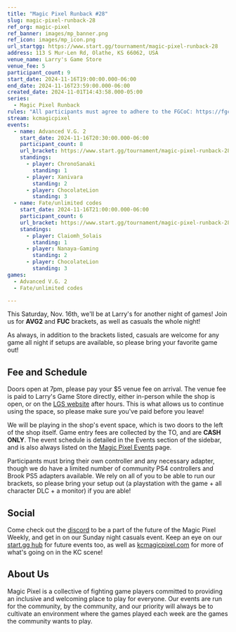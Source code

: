 ```yaml
---
title: "Magic Pixel Runback #28"
slug: magic-pixel-runback-28
ref_org: magic-pixel
ref_banner: images/mp_banner.png
ref_icon: images/mp_icon.png
url_startgg: https://www.start.gg/tournament/magic-pixel-runback-28
address: 113 S Mur-Len Rd, Olathe, KS 66062, USA
venue_name: Larry's Game Store
venue_fee: 5
participant_count: 9
start_date: 2024-11-16T19:00:00.000-06:00
end_date: 2024-11-16T23:59:00.000-06:00
created_date: 2024-11-01T14:43:58.000-05:00
series:
  - Magic Pixel Runback
rules: "All participants must agree to adhere to the FGCoC: https://fgcoc.com/"
stream: kcmagicpixel
events:
  - name: Advanced V.G. 2
    start_date: 2024-11-16T20:30:00.000-06:00
    participant_count: 8
    url_bracket: https://www.start.gg/tournament/magic-pixel-runback-28/events/advanced-v-g-2/brackets/1807743/2671976
    standings:
      - player: ChronoSanaki
        standing: 1
      - player: Xanivara
        standing: 2
      - player: ChocolateLion
        standing: 3
  - name: Fate/unlimited codes
    start_date: 2024-11-16T21:00:00.000-06:00
    participant_count: 6
    url_bracket: https://www.start.gg/tournament/magic-pixel-runback-28/events/fate-unlimited-codes/brackets/1807737/2671970
    standings:
      - player: Claiomh_Solais
        standing: 1
      - player: Nanaya-Gaming
        standing: 2
      - player: ChocolateLion
        standing: 3
games:
  - Advanced V.G. 2
  - Fate/unlimited codes

---
```


This Saturday, Nov. 16th, we'll be at Larry's for another night of games! Join us for **AVG2** and **FUC** brackets, as well as casuals the whole night!

As always, in addition to the brackets listed, casuals are welcome for any game all night if setups are available, so please bring your favorite game out! 

## Fee and Schedule

Doors open at 7pm, please pay your $5 venue fee on arrival. The venue fee is paid to Larry's Game Store directly, either in-person while the shop is open, or on the [LGS website](https://www.larrysgamestore.com/products/kc-magic-pixel-5) after hours. This is what allows us to continue using the space, so please make sure you've paid before you leave!

We will be playing in the shop's event space, which is two doors to the left of the shop itself. Game entry fees are collected by the TO, and are **CASH ONLY**. The event schedule is detailed in the Events section of the sidebar, and is also always listed on the [Magic Pixel Events](https://kcmagicpixel.com/events/) page.

Participants must bring their own controller and any necessary adapter, though we do have a limited number of community PS4 controllers and Brook PS5 adapters available. We rely on all of you to be able to run our brackets, so please bring your setup out (a playstation with the game + all character DLC + a monitor) if you are able!  

## Social

Come check out the [discord](https://discord.gg/jkmn6CVrrQ) to be a part of the future of the Magic Pixel Weekly, and get in on our Sunday night casuals event. Keep an eye on our [start.gg hub](https://www.start.gg/hub/magic-pixel) for future events too, as well as [kcmagicpixel.com](https://kcmagicpixel.com) for more of what's going on in the KC scene!

## About Us

Magic Pixel is a collective of fighting game players committed to providing an inclusive and welcoming place to play for everyone. Our events are run for the community, by the community, and our priority will always be to cultivate an environment where the games played each week are the games the community wants to play.
  